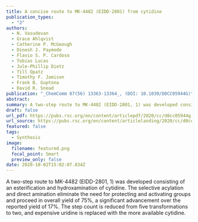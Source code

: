 ```yaml
---
title: A concise route to MK-4482 (EIDD-2801) from cytidine
publication_types:
  - "2"
authors:
  - N. Vasudevan
  - Grace Ahlqvist
  - Catherine P. McGeough
  - Dinesh J. Paymode
  - Flavio S. P. Cardoso
  - Tobias Lucas
  - Jule-Phillip Dietz
  - Till Opatz
  - Timothy F. Jamison
  - Frank B. Guptona
  - David R. Snead
publication: "_ChemComm 87(56) 13363-13364_, (DOI: 10.1039/D0CC05944G)"
abstract: 
summary: A two-step route to MK-4482 (EIDD-2801, 1) was developed consisting of an esterification and hydroxamination of cytidine. The selective acylation and direct amination eliminate the need for protecting and activating groups and proceed in overall yield of 75%, a significant advancement over the reported yield of 17%. The step count is reduced from five transformations to two, and expensive uridine is replaced with the more available cytidine.
draft: false
url_pdf: https://pubs.rsc.org/en/content/articlepdf/2020/cc/d0cc05944g
url_source: https://pubs.rsc.org/en/content/articlelanding/2020/cc/d0cc05944g
featured: false
tags:
  - Synthesis
image:
  filename: featured.png
  focal_point: Smart
  preview_only: false
date: 2020-10-02T15:02:07.834Z
---
```

  A two-step route to MK-4482 (EIDD-2801, 1) was developed consisting of an esterification and hydroxamination of cytidine. The selective acylation and direct amination eliminate the need for protecting and activating groups and proceed in overall yield of 75%, a significant advancement over the reported yield of 17%. The step count is reduced from five transformations to two, and expensive uridine is replaced with the more available cytidine.
